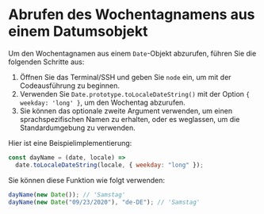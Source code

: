 # Abrufen des Wochentagnamens aus einem Datumsobjekt

Um den Wochentagnamen aus einem `Date`-Objekt abzurufen, führen Sie die folgenden Schritte aus:

1. Öffnen Sie das Terminal/SSH und geben Sie `node` ein, um mit der Codeausführung zu beginnen.
2. Verwenden Sie `Date.prototype.toLocaleDateString()` mit der Option `{ weekday: 'long' }`, um den Wochentag abzurufen.
3. Sie können das optionale zweite Argument verwenden, um einen sprachspezifischen Namen zu erhalten, oder es weglassen, um die Standardumgebung zu verwenden.

Hier ist eine Beispielimplementierung:

```js
const dayName = (date, locale) =>
  date.toLocaleDateString(locale, { weekday: "long" });
```

Sie können diese Funktion wie folgt verwenden:

```js
dayName(new Date()); // 'Samstag'
dayName(new Date("09/23/2020"), "de-DE"); // 'Samstag'
```
